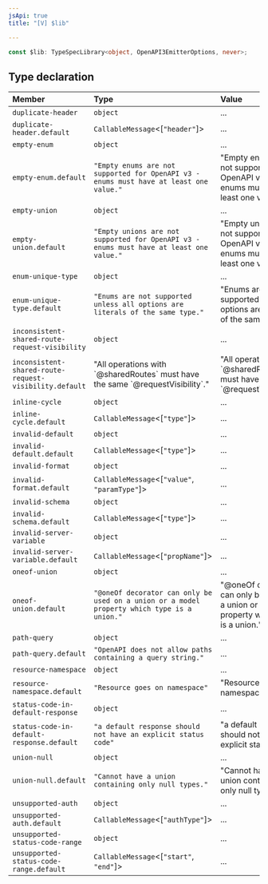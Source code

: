```yaml
---
jsApi: true
title: "[V] $lib"

---
```

```ts
const $lib: TypeSpecLibrary<object, OpenAPI3EmitterOptions, never>;
```

## Type declaration

| Member | Type | Value |
| :------ | :------ | :------ |
| `duplicate-header` | `object` | ... |
| `duplicate-header.default` | `CallableMessage`<[`"header"`]\> | ... |
| `empty-enum` | `object` | ... |
| `empty-enum.default` | `"Empty enums are not supported for OpenAPI v3 - enums must have at least one value."` | "Empty enums are not supported for OpenAPI v3 - enums must have at least one value." |
| `empty-union` | `object` | ... |
| `empty-union.default` | `"Empty unions are not supported for OpenAPI v3 - enums must have at least one value."` | "Empty unions are not supported for OpenAPI v3 - enums must have at least one value." |
| `enum-unique-type` | `object` | ... |
| `enum-unique-type.default` | `"Enums are not supported unless all options are literals of the same type."` | "Enums are not supported unless all options are literals of the same type." |
| `inconsistent-shared-route-request-visibility` | `object` | ... |
| `inconsistent-shared-route-request-visibility.default` | "All operations with \`@sharedRoutes\` must have the same \`@requestVisibility\`." | "All operations with \`@sharedRoutes\` must have the same \`@requestVisibility\`." |
| `inline-cycle` | `object` | ... |
| `inline-cycle.default` | `CallableMessage`<[`"type"`]\> | ... |
| `invalid-default` | `object` | ... |
| `invalid-default.default` | `CallableMessage`<[`"type"`]\> | ... |
| `invalid-format` | `object` | ... |
| `invalid-format.default` | `CallableMessage`<[`"value"`, `"paramType"`]\> | ... |
| `invalid-schema` | `object` | ... |
| `invalid-schema.default` | `CallableMessage`<[`"type"`]\> | ... |
| `invalid-server-variable` | `object` | ... |
| `invalid-server-variable.default` | `CallableMessage`<[`"propName"`]\> | ... |
| `oneof-union` | `object` | ... |
| `oneof-union.default` | `"@oneOf decorator can only be used on a union or a model property which type is a union."` | "@oneOf decorator can only be used on a union or a model property which type is a union." |
| `path-query` | `object` | ... |
| `path-query.default` | `"OpenAPI does not allow paths containing a query string."` | ... |
| `resource-namespace` | `object` | ... |
| `resource-namespace.default` | `"Resource goes on namespace"` | "Resource goes on namespace" |
| `status-code-in-default-response` | `object` | ... |
| `status-code-in-default-response.default` | `"a default response should not have an explicit status code"` | "a default response should not have an explicit status code" |
| `union-null` | `object` | ... |
| `union-null.default` | `"Cannot have a union containing only null types."` | "Cannot have a union containing only null types." |
| `unsupported-auth` | `object` | ... |
| `unsupported-auth.default` | `CallableMessage`<[`"authType"`]\> | ... |
| `unsupported-status-code-range` | `object` | ... |
| `unsupported-status-code-range.default` | `CallableMessage`<[`"start"`, `"end"`]\> | ... |
